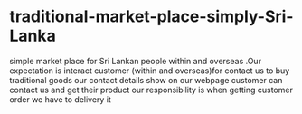 # traditional-market-place-simply-Sri-Lanka
simple market place for Sri Lankan people within and overseas .Our expectation is interact customer (within and overseas)for contact us to buy traditional goods our contact details show on our webpage customer can contact us and get their product our responsibility is when getting customer order we have to delivery it 

